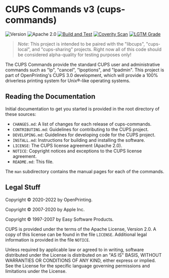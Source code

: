 CUPS Commands v3 (cups-commands)
================================

![Version](https://img.shields.io/github/v/release/OpenPrinting/cups-commands?include_prereleases)
![Apache 2.0](https://img.shields.io/github/license/OpenPrinting/cups-commands)
[![Build and Test](https://github.com/OpenPrinting/cups-commands/workflows/Build%20and%20Test/badge.svg)](https://github.com/OpenPrinting/cups-commands/actions/workflows/build.yml)
[![Coverity Scan](https://img.shields.io/coverity/scan/NNNNN)](https://scan.coverity.com/projects/OpenPrinting-cups-commands)
[![LGTM Grade](https://img.shields.io/lgtm/grade/cpp/github/OpenPrinting/cups-commands)](https://lgtm.com/projects/g/OpenPrinting/cups-commands/?mode=list)

> *Note:* This project is intended to be paired with the "libcups",
> "cups-local", and "cups-sharing" projects.  Right now all of this code should
> be considered alpha-quality for testing purposes only!

The CUPS Commands provide the standard CUPS user and administrative commands
such as "lp", "cancel", "lpoptions", and "lpadmin".  This project is part of
OpenPrinting's CUPS 3.0 development, which will provide a 100% driverless
printing system for Unix®-like operating systems.


Reading the Documentation
-------------------------

Initial documentation to get you started is provided in the root directory of
these sources:

- `CHANGES.md`: A list of changes for each release of cups-commands.
- `CONTRIBUTING.md`: Guidelines for contributing to the CUPS project.
- `DEVELOPING.md`: Guidelines for developing code for the CUPS project.
- `INSTALL.md`: Instructions for building and installing the software.
- `LICENSE`: The CUPS license agreement (Apache 2.0).
- `NOTICE`: Copyright notices and exceptions to the CUPS license agreement.
- `README.md`: This file.

The `man` subdirectory contains the manual pages for each of the commands.


Legal Stuff
-----------

Copyright © 2020-2022 by OpenPrinting.

Copyright © 2007-2020 by Apple Inc.

Copyright © 1997-2007 by Easy Software Products.

CUPS is provided under the terms of the Apache License, Version 2.0.  A copy of
this license can be found in the file `LICENSE`.  Additional legal information
is provided in the file `NOTICE`.

Unless required by applicable law or agreed to in writing, software distributed
under the License is distributed on an "AS IS" BASIS, WITHOUT WARRANTIES OR
CONDITIONS OF ANY KIND, either express or implied.  See the License for the
specific language governing permissions and limitations under the License.
